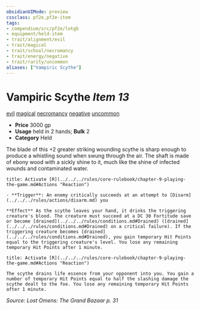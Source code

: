 ```yaml
---
obsidianUIMode: preview
cssclass: pf2e,pf2e-item
tags:
- compendium/src/pf2e/lotgb
- equipment/held-item
- trait/alignment/evil
- trait/magical
- trait/school/necromancy
- trait/energy/negative
- trait/rarity/uncommon
aliases: ["Vampiric Scythe"]
---
```

# Vampiric Scythe *Item 13*  
[evil](evil.md)  [magical](magical.md)  [necromancy](necromancy.md)  [negative](negative.md)  [uncommon](uncommon.md)  

- **Price** 3000 gp
- **Usage** held in 2 hands; **Bulk** 2
- **Category** Held

The blade of this +2 greater striking wounding scythe is sharp enough to produce a whistling sound when swung through the air. The shaft is made of ebony wood with a sickly shine to it, much like the shine of infected wounds and contaminated water.

```ad-embed-ability
title: Activate [R](../../../rules/core-rulebook/chapter-9-playing-the-game.md#Actions "Reaction")

- **Trigger**: An enemy critically succeeds at an attempt to [Disarm](../../../rules/actions/disarm.md) you

**Effect** As the scythe leaves your hand, it drinks the triggering creature's blood. The creature must succeed at a DC 30 Fortitude save or become [drained](../../../rules/conditions.md#Drained) ([drained](../../../rules/conditions.md#Drained) on a critical failure). If the triggering creature becomes [drained](../../../rules/conditions.md#Drained), you gain temporary Hit Points equal to the triggering creature's level. You lose any remaining temporary Hit Points after 1 minute.
```

```ad-embed-ability
title: Activate [R](../../../rules/core-rulebook/chapter-9-playing-the-game.md#Actions "Reaction")

The scythe drains life essence from your opponent into you. You gain a number of temporary Hit Points equal to half the slashing damage the scythe dealt to the foe. You lose any remaining temporary Hit Points after 1 minute.
```

*Source: Lost Omens: The Grand Bazaar p. 31*
